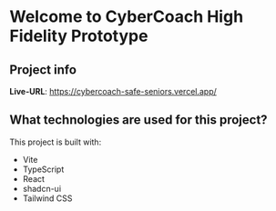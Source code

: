 # Welcome to CyberCoach High Fidelity Prototype

## Project info


**Live-URL**: https://cybercoach-safe-seniors.vercel.app/


## What technologies are used for this project?

This project is built with:

- Vite
- TypeScript
- React
- shadcn-ui
- Tailwind CSS
